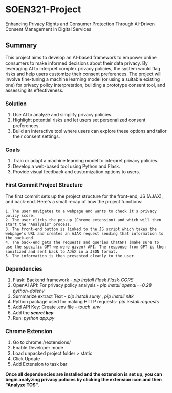 # SOEN321-Project
Enhancing Privacy Rights and Consumer Protection Through AI-Driven Consent Management in Digital Services 

## Summary
This project aims to develop an AI-based framework to empower online consumers to make informed decisions about their data privacy. By leveraging AI to interpret complex privacy policies, the system would flag risks and help users customize their consent preferences. The project will involve fine-tuning a machine learning model (or using a suitable existing one) for privacy policy interpretation, building a prototype consent tool, and assessing its effectiveness. 

### Solution 
1. Use AI to analyze and simplify privacy policies.
2. Highlight potential risks and let users set personalized consent preferences.
3. Build an interactive tool where users can explore these options and tailor their consent settings.

### Goals
1. Train or adapt a machine learning model to interpret privacy policies.
2. Develop a web-based tool using Python and Flask.
3. Provide visual feedback and customization options to users.

### First Commit Project Structure
The first commit sets up the project structure for the front-end, JS (AJAX), and back-end. Here's a small recap of how the project functions:

	1. The user navigates to a webpage and wants to check it's privacy policy score.
	2. The user clicks the pop-up (Chrome extension) and which will then start the "Analysis" process.
	3. The front-end button is linked to the JS script which takes the webpage's URL and creates an AJAX request sending that information to the back-end.
	4. The back-end gets the requests and queries ChatGPT (make sure to use the specific GPT we were given) API. The response from GPT is then sanitized and sent back to AJAX in a JSON format.
	5. The information is then presented cleanly to the user. 

### Dependencies
1. Flask: Backend framework - _pip install Flask Flask-CORS_
2. OpenAI API: For privacy policy analysis - _pip install openai==0.28 python-dotenv_
3. Summarize extract Text - _pip install sumy_ , _pip install nltk_
4. Python package used for making HTTP requests- _pip install requests_
5. Add API Key: Create .env file - _touch .env_
6. Add the _**secret key**_
7. Run: _python app.py_

### Chrome Extension
1. Go to chrome://extensions/
2. Enable Developer mode
3. Load unpacked project folder > static
4. Click Update
5. Add Extension to task bar

**Once all dependencies are installed and the extension is set up, you can begin analyzing privacy policies by clicking the extension icon and then "Analyze TOS".**
